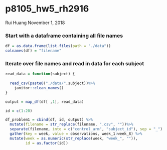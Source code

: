 p8105\_hw5\_rh2916
================
Rui Huang
November 1, 2018

### Start with a dataframe containing all file names

``` r
df = as.data.frame(list.files(path = "./data"))
colnames(df) = "filename"
```

### Iterate over file names and read in data for each subject

``` r
read_data = function(subject) {
  
  read_csv(paste0("./data/",subject))%>%
    janitor::clean_names() 
}

output = map_df(df[ ,1], read_data)

id = c(1:20)

df_problem1 = cbind(df, id, output) %>%
  mutate(filename = str_replace(filename, ".csv", ""))%>%
  separate(filename, into = c("control_arm", "subject_id"), sep = "_") %>%
  gather(key = week, value = observations, week_1:week_8) %>% 
  mutate(week = as.numeric(str_replace(week, "week_", "")),
         id = as.factor(id))
```
